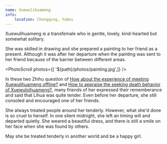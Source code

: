 ```yaml
---
name: Xuewulihuameng
info:
    location: Chongqing, Yubei
---
```


Xuewulihuameng is a transfemale who is gentle, lovely, kind-hearted but somewhat solitary.

She was skilled in drawing and she prepared a painting to her friend as a present. Although it was after her departure when the painting was sent to her friend because of the barrier between different areas.

<PhotoScroll photos={[ '${path}/photos/painting.jpg',]} />  

In these two Zhihu question of [How about the experience of meeting Xuewulihuameng offline?](https://www.zhihu.com/question/269853559) and [How to appraise the seeking death behavior of Xuewuloihuameng?](https://www.zhihu.com/question/268738337), many friends of her expressed their rememberance and said that Lihua was quite tender. Even before her departure, she still consoled and encouraged one of her friends.

She always treated people around her tenderly. However, what she'd done is so cruel to herself. In one silent midnight, she left an timing will and departed quietly. She weared a beautiful dress, and there is still a smile on her face when she was found by others.

May she be treated tenderly in another world and be a happy girl.       







